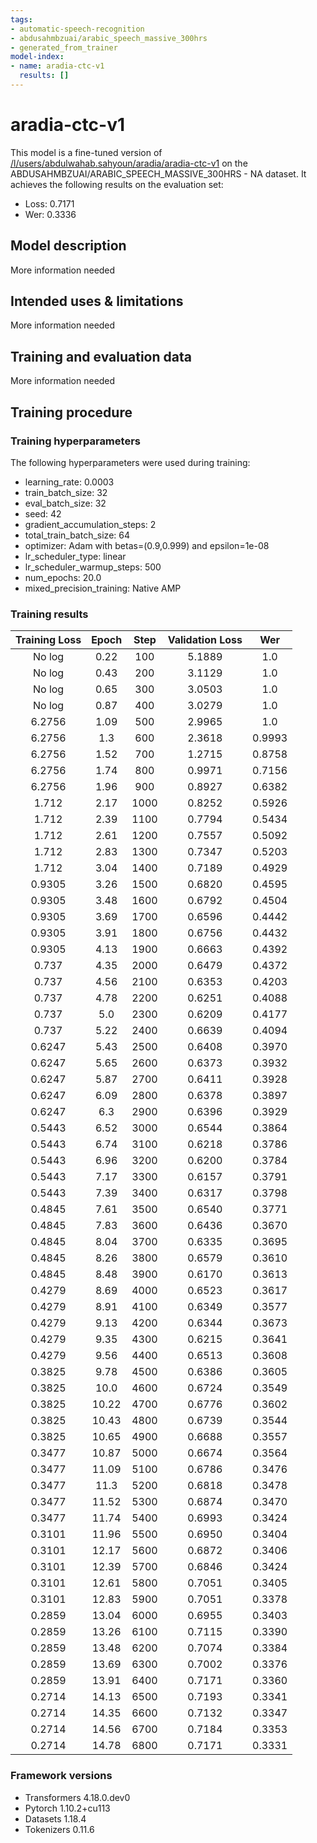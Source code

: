 ```yaml
---
tags:
- automatic-speech-recognition
- abdusahmbzuai/arabic_speech_massive_300hrs
- generated_from_trainer
model-index:
- name: aradia-ctc-v1
  results: []
---
```


<!-- This model card has been generated automatically according to the information the Trainer had access to. You
should probably proofread and complete it, then remove this comment. -->

# aradia-ctc-v1

This model is a fine-tuned version of [/l/users/abdulwahab.sahyoun/aradia/aradia-ctc-v1](https://huggingface.co//l/users/abdulwahab.sahyoun/aradia/aradia-ctc-v1) on the ABDUSAHMBZUAI/ARABIC_SPEECH_MASSIVE_300HRS - NA dataset.
It achieves the following results on the evaluation set:
- Loss: 0.7171
- Wer: 0.3336

## Model description

More information needed

## Intended uses & limitations

More information needed

## Training and evaluation data

More information needed

## Training procedure

### Training hyperparameters

The following hyperparameters were used during training:
- learning_rate: 0.0003
- train_batch_size: 32
- eval_batch_size: 32
- seed: 42
- gradient_accumulation_steps: 2
- total_train_batch_size: 64
- optimizer: Adam with betas=(0.9,0.999) and epsilon=1e-08
- lr_scheduler_type: linear
- lr_scheduler_warmup_steps: 500
- num_epochs: 20.0
- mixed_precision_training: Native AMP

### Training results

| Training Loss | Epoch | Step | Validation Loss | Wer    |
|:-------------:|:-----:|:----:|:---------------:|:------:|
| No log        | 0.22  | 100  | 5.1889          | 1.0    |
| No log        | 0.43  | 200  | 3.1129          | 1.0    |
| No log        | 0.65  | 300  | 3.0503          | 1.0    |
| No log        | 0.87  | 400  | 3.0279          | 1.0    |
| 6.2756        | 1.09  | 500  | 2.9965          | 1.0    |
| 6.2756        | 1.3   | 600  | 2.3618          | 0.9993 |
| 6.2756        | 1.52  | 700  | 1.2715          | 0.8758 |
| 6.2756        | 1.74  | 800  | 0.9971          | 0.7156 |
| 6.2756        | 1.96  | 900  | 0.8927          | 0.6382 |
| 1.712         | 2.17  | 1000 | 0.8252          | 0.5926 |
| 1.712         | 2.39  | 1100 | 0.7794          | 0.5434 |
| 1.712         | 2.61  | 1200 | 0.7557          | 0.5092 |
| 1.712         | 2.83  | 1300 | 0.7347          | 0.5203 |
| 1.712         | 3.04  | 1400 | 0.7189          | 0.4929 |
| 0.9305        | 3.26  | 1500 | 0.6820          | 0.4595 |
| 0.9305        | 3.48  | 1600 | 0.6792          | 0.4504 |
| 0.9305        | 3.69  | 1700 | 0.6596          | 0.4442 |
| 0.9305        | 3.91  | 1800 | 0.6756          | 0.4432 |
| 0.9305        | 4.13  | 1900 | 0.6663          | 0.4392 |
| 0.737         | 4.35  | 2000 | 0.6479          | 0.4372 |
| 0.737         | 4.56  | 2100 | 0.6353          | 0.4203 |
| 0.737         | 4.78  | 2200 | 0.6251          | 0.4088 |
| 0.737         | 5.0   | 2300 | 0.6209          | 0.4177 |
| 0.737         | 5.22  | 2400 | 0.6639          | 0.4094 |
| 0.6247        | 5.43  | 2500 | 0.6408          | 0.3970 |
| 0.6247        | 5.65  | 2600 | 0.6373          | 0.3932 |
| 0.6247        | 5.87  | 2700 | 0.6411          | 0.3928 |
| 0.6247        | 6.09  | 2800 | 0.6378          | 0.3897 |
| 0.6247        | 6.3   | 2900 | 0.6396          | 0.3929 |
| 0.5443        | 6.52  | 3000 | 0.6544          | 0.3864 |
| 0.5443        | 6.74  | 3100 | 0.6218          | 0.3786 |
| 0.5443        | 6.96  | 3200 | 0.6200          | 0.3784 |
| 0.5443        | 7.17  | 3300 | 0.6157          | 0.3791 |
| 0.5443        | 7.39  | 3400 | 0.6317          | 0.3798 |
| 0.4845        | 7.61  | 3500 | 0.6540          | 0.3771 |
| 0.4845        | 7.83  | 3600 | 0.6436          | 0.3670 |
| 0.4845        | 8.04  | 3700 | 0.6335          | 0.3695 |
| 0.4845        | 8.26  | 3800 | 0.6579          | 0.3610 |
| 0.4845        | 8.48  | 3900 | 0.6170          | 0.3613 |
| 0.4279        | 8.69  | 4000 | 0.6523          | 0.3617 |
| 0.4279        | 8.91  | 4100 | 0.6349          | 0.3577 |
| 0.4279        | 9.13  | 4200 | 0.6344          | 0.3673 |
| 0.4279        | 9.35  | 4300 | 0.6215          | 0.3641 |
| 0.4279        | 9.56  | 4400 | 0.6513          | 0.3608 |
| 0.3825        | 9.78  | 4500 | 0.6386          | 0.3605 |
| 0.3825        | 10.0  | 4600 | 0.6724          | 0.3549 |
| 0.3825        | 10.22 | 4700 | 0.6776          | 0.3602 |
| 0.3825        | 10.43 | 4800 | 0.6739          | 0.3544 |
| 0.3825        | 10.65 | 4900 | 0.6688          | 0.3557 |
| 0.3477        | 10.87 | 5000 | 0.6674          | 0.3564 |
| 0.3477        | 11.09 | 5100 | 0.6786          | 0.3476 |
| 0.3477        | 11.3  | 5200 | 0.6818          | 0.3478 |
| 0.3477        | 11.52 | 5300 | 0.6874          | 0.3470 |
| 0.3477        | 11.74 | 5400 | 0.6993          | 0.3424 |
| 0.3101        | 11.96 | 5500 | 0.6950          | 0.3404 |
| 0.3101        | 12.17 | 5600 | 0.6872          | 0.3406 |
| 0.3101        | 12.39 | 5700 | 0.6846          | 0.3424 |
| 0.3101        | 12.61 | 5800 | 0.7051          | 0.3405 |
| 0.3101        | 12.83 | 5900 | 0.7051          | 0.3378 |
| 0.2859        | 13.04 | 6000 | 0.6955          | 0.3403 |
| 0.2859        | 13.26 | 6100 | 0.7115          | 0.3390 |
| 0.2859        | 13.48 | 6200 | 0.7074          | 0.3384 |
| 0.2859        | 13.69 | 6300 | 0.7002          | 0.3376 |
| 0.2859        | 13.91 | 6400 | 0.7171          | 0.3360 |
| 0.2714        | 14.13 | 6500 | 0.7193          | 0.3341 |
| 0.2714        | 14.35 | 6600 | 0.7132          | 0.3347 |
| 0.2714        | 14.56 | 6700 | 0.7184          | 0.3353 |
| 0.2714        | 14.78 | 6800 | 0.7171          | 0.3331 |


### Framework versions

- Transformers 4.18.0.dev0
- Pytorch 1.10.2+cu113
- Datasets 1.18.4
- Tokenizers 0.11.6
